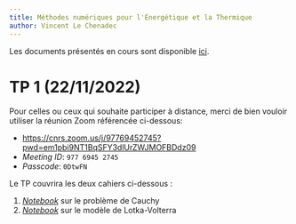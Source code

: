 ```yaml
---
title: Méthodes numériques pour l'Énergétique et la Thermique
author: Vincent Le Chenadec
---
```


Les documents présentés en cours sont disponible [ici](https://drive.google.com/drive/folders/19xR_Mkr8l-vc431Vd6tm2Z3tX-jpG35t?usp=share_link).

# TP 1 (22/11/2022)

Pour celles ou ceux qui souhaite participer à distance, merci de bien vouloir utiliser la réunion Zoom référencée ci-dessous:

- <https://cnrs.zoom.us/j/97769452745?pwd=em1pbi9NT1BqSFY3dlUrZWJMOFBDdz09>
- *Meeting ID*: `977 6945 2745`
- *Passcode*: `0DtwFN`

Le TP couvrira les deux cahiers ci-dessous :

1. [*Notebook*](notebook/cauchy.html) sur le problème de Cauchy
1. [*Notebook*](notebook/lotka-blasius.html) sur le modèle de Lotka-Volterra
